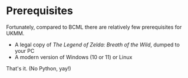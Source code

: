 # Prerequisites

Fortunately, compared to BCML there are relatively few prerequisites for UKMM.

- A legal copy of *The Legend of Zelda: Breath of the Wild*, dumped to your PC
- A modern version of Windows (10 or 11) or Linux

That's it. (No Python, yay!)
